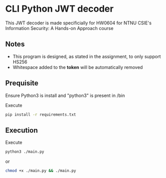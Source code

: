 # CLI Python JWT decoder
This JWT decoder is made specificially for HW0604 for NTNU CSIE's Information Security: A Hands-on Approach course

## Notes
- This program is designed, as stated in the assignment, to only support HS256
- Whitespace added to the **token** will be automatically removed

## Prequisite
Ensure Python3 is install and "python3" is present in /bin

Execute
```bash
pip install -r requirements.txt
```

## Execution
Execute
```bash
python3 ./main.py
```

or 

```bash
chmod +x ./main.py && ./main.py
```
